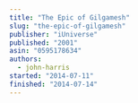 ```yaml
---
title: "The Epic of Gilgamesh"
slug: "the-epic-of-gilgamesh"
publisher: "iUniverse"
published: "2001"
asin: "0595178634"
authors:
  - john-harris
started: "2014-07-11"
finished: "2014-07-14"
---
```

